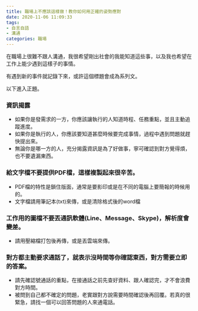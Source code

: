```yaml
---
title: 職場上不應該這樣做！教你如何用正確的姿勢應對
date: 2020-11-06 11:09:33
tags:
- 自言自語
- 溝通
categories: 職場
---
```


在職場上很難不跟人溝通，我很希望剛出社會的我能知道這些事，以及我也希望在工作上能少遇到這樣子的事情。

有遇到新的事件就記錄下來，或許這個標題會成為系列文。

以下進入正題。
<!-- more -->

### 資訊揭露
* 如果你是發需求的一方，你應該讓執行的人知道時程、任務重點，並且主動追蹤進度。
* 如果你是執行的人，你應該要知道甚麼時候要完成事情，過程中遇到問題就趕快提出來。
* 無論你是哪一方的人，充分揭露資訊是為了好做事，寧可確認到對方覺得煩，也不要遺漏東西。

### 給文字檔不要提供PDF檔，這樣複製起來很辛苦。
* PDF檔的特性是鎖住版面，通常是要影印或是在不同的電腦上要簡報的時候用的。
* 文字檔請用筆記本(txt)來傳，或是清除格式後的word檔

### 工作用的圖檔不要丟通訊軟體(Line、Message、Skype)，解析度會變差。
* 請用壓縮檔打包後再傳，或是丟雲端來傳。

### 對方都主動要求通話了，就表示沒時間等你確認東西，對方需要立即的答案。
* 請先確認號通話的重點，在接通話之前先查好資料、跟人確認完，才不會浪費對方時間。
* 被問到自己都不確定的問題，老實跟對方說需要時間確認後再回覆。若真的很緊急，請找一個可以回答問題的人來通電話。
